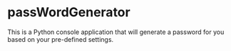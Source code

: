 # passWordGenerator
This is a Python console application that will generate a password for you based on your pre-defined settings.
